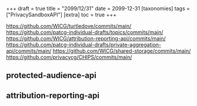 +++
draft = true
title = "2099/12/31"
date = 2099-12-31
[taxonomies]
tags = ["PrivacySandboxAPI"]
[extra]
toc = true
+++

https://github.com/WICG/turtledove/commits/main/
https://github.com/patcg-individual-drafts/topics/commits/main/
https://github.com/WICG/attribution-reporting-api/commits/main/
https://github.com/patcg-individual-drafts/private-aggregation-api/commits/main/
https://github.com/WICG/shared-storage/commits/main/
https://github.com/privacycg/CHIPS/commits/main/

## protected-audience-api


## attribution-reporting-api


